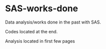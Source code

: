 # SAS-works-done
Data analysis/works done in the past with SAS.

Codes located at the end. 

Analysis located in first few pages
